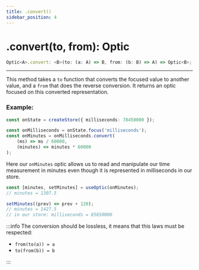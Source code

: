 ```yaml
---
title: .convert()
sidebar_position: 4
---
```


# .convert(to, from): Optic

```ts
Optic<A>.convert: <B>(to: (a: A) => B, from: (b: B) => A) => Optic<B>;
```

---

This method takes a `to` function that converts the focused value to another value, and a `from` that does the reverse conversion.
It returns an optic focused on this converted representation.

### Example:

```ts
const onState = createStore({ milliseconds: 78450000 });

const onMilliseconds = onState.focus('milliseconds');
const onMinutes = onMilliseconds.convert(
    (ms) => ms / 60000,
    (minutes) => minutes * 60000
);
```

Here our `onMinutes` optic allows us to read and manipulate our time measurement in minutes even though it is represented in milliseconds in our store.

```ts
const [minutes, setMinutes] = useOptic(onMinutes);
// minutes = 1307.5

setMinutes((prev) => prev + 120);
// minutes = 1427.5
// in our store: milliseconds = 85650000
```

:::info
The conversion should be lossless, it means that this laws must be respected:

-   `from(to(a)) = a`
-   `to(from(b)) = b`

:::
